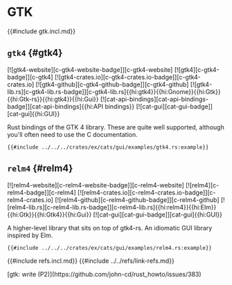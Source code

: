 # GTK

{{#include gtk.incl.md}}

## `gtk4` {#gtk4}

[![gtk4-website][c-gtk4-website-badge]][c-gtk4-website] [![gtk4][c-gtk4-badge]][c-gtk4] [![gtk4-crates.io][c-gtk4-crates.io-badge]][c-gtk4-crates.io] [![gtk4-github][c-gtk4-github-badge]][c-gtk4-github] [![gtk4-lib.rs][c-gtk4-lib.rs-badge]][c-gtk4-lib.rs]{{hi:gtk4}}{{hi:Gnome}}{{hi:Gtk}}{{hi:Gtk-rs}}{{hi:gtk4}}{{hi:Gui}} [![cat-api-bindings][cat-api-bindings-badge]][cat-api-bindings]{{hi:API bindings}} [![cat-gui][cat-gui-badge]][cat-gui]{{hi:GUI}}

Rust bindings of the GTK 4 library. These are quite well supported, although you'll often need to use the C documentation.

```rust,editable
{{#include ../../../crates/ex/cats/gui/examples/gtk4.rs:example}}
```

## `relm4` {#relm4}

[![relm4-website][c-relm4-website-badge]][c-relm4-website] [![relm4][c-relm4-badge]][c-relm4] [![relm4-crates.io][c-relm4-crates.io-badge]][c-relm4-crates.io] [![relm4-github][c-relm4-github-badge]][c-relm4-github] [![relm4-lib.rs][c-relm4-lib.rs-badge]][c-relm4-lib.rs]{{hi:relm4}}{{hi:Elm}}{{hi:Gtk}}{{hi:Gtk4}}{{hi:Gui}} [![cat-gui][cat-gui-badge]][cat-gui]{{hi:GUI}}

A higher-level library that sits on top of gtk4-rs. An idiomatic GUI library inspired by Elm.

```rust,editable
{{#include ../../../crates/ex/cats/gui/examples/relm4.rs:example}}
```

{{#include refs.incl.md}}
{{#include ../../refs/link-refs.md}}

<div class="hidden">
[gtk: write (P2)](https://github.com/john-cd/rust_howto/issues/383)

</div>
